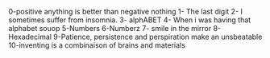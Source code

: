 0-positive anything is better than negative nothing
1- The last digit
2- I sometimes suffer from insomnia.
3- alphABET
4- When i was having that alphabet souop
5-Numbers
6-Numberz
7- smile in the mirror
8-Hexadecimal
9-Patience, persistence and perspiration make  an unsbeatable
10-inventing is a combinaison of brains and materials
